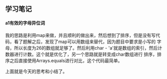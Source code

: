 ## 学习笔记

#### a1有效的字母异位词

我的思路是利用map来做，并且顺利的做出来，然后想到了排序，但是没有写代码，看了题解之后，发现了map可以用数组来替代，因为题目中要求是小写的
字母，所以长度为26的数组就足够了。然后利用char - 'a'就是数组的索引，然后计数器进行计数。这个就是优化了，另一个思路就是转变成char数组进行
排序，排序之后直接使用Arrays.equals进行对比，这个代码最简单。

上面就是今天的思考和小结了。